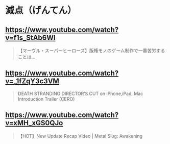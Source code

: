 # 減点（げんてん）

## https://www.youtube.com/watch?v=f1s_StAb6WI

> 【マーヴル・スーパーヒーローズ】版権モノのゲーム制作で一番苦労することは…

## https://www.youtube.com/watch?v=_1fZqY3c3VM

> DEATH STRANDING DIRECTOR’S CUT on iPhone,iPad, Mac Introduction Trailer (CERO) 

## https://www.youtube.com/watch?v=xMH_xGS0QJo

> 【HOT】New Update Recap Video | Metal Slug: Awakening 

